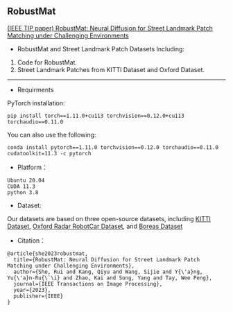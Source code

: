 ## RobustMat

[(IEEE TIP paper) RobustMat: Neural Diffusion for Street Landmark Patch Matching under Challenging Environments](https://ieeexplore.ieee.org/document/10268340)

* RobustMat and Street Landmark Patch Datasets 
Including:  
1. Code for RobustMat. 
2. Street Landmark Patches from KITTI Dataset and Oxford Dataset.

---

* Requirments

PyTorch installation:

```
pip install torch==1.11.0+cu113 torchvision==0.12.0+cu113 torchaudio==0.11.0
```

You can also use the following:

```
conda install pytorch==1.11.0 torchvision==0.12.0 torchaudio==0.11.0 cudatoolkit=11.3 -c pytorch
```

* Platform：

```
Ubuntu 20.04
CUDA 11.3
python 3.8
```

* Dataset:

Our datasets are based on three open-source datasets, including [KITTI Dataset](https://www.cvlibs.net/datasets/kitti/), [Oxford Radar RobotCar Dataset](https://oxford-robotics-institute.github.io/radar-robotcar-dataset/), and [Boreas Dataset](https://www.boreas.utias.utoronto.ca/#/)


* Citation：

```
@article{she2023robustmat,
  title={RobustMat: Neural Diffusion for Street Landmark Patch Matching under Challenging Environments},
  author={She, Rui and Kang, Qiyu and Wang, Sijie and Y{\'a}ng, Yu{\'a}n-Ru{\`\i} and Zhao, Kai and Song, Yang and Tay, Wee Peng},
  journal={IEEE Transactions on Image Processing},
  year={2023},
  publisher={IEEE}
}
```
